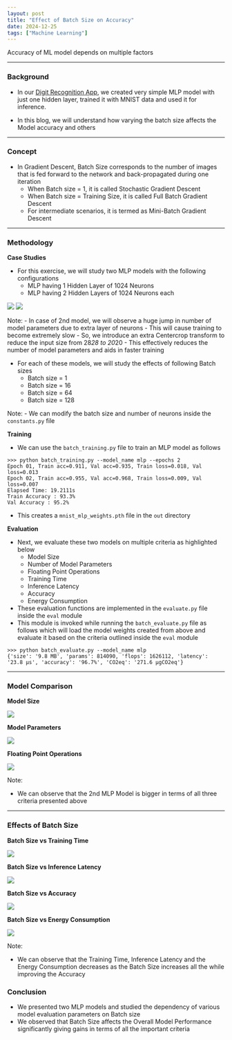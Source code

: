 ```yaml
---
layout: post
title: "Effect of Batch Size on Accuracy"
date: 2024-12-25
tags: ["Machine Learning"]
---
```


Accuracy of ML model depends on multiple factors

---

### Background

- In our [Digit Recognition App](https://gouherdanish.github.io/2024/12/09/digit-recognition.html), we created very simple MLP model with just one hidden layer, trained it with MNIST data and used it for inference.

- In this blog, we will understand how varying the batch size affects the Model accuracy and others

---
### Concept

- In Gradient Descent, Batch Size corresponds to the number of images that is fed forward to the network and back-propagated during one iteration
    - When Batch size = 1, it is called Stochastic Gradient Descent
    - When Batch size = Training Size, it is called Full Batch Gradient Descent
    - For intermediate scenarios, it is termed as Mini-Batch Gradient Descent

---
### Methodology

**Case Studies**

- For this exercise, we will study two MLP models with the following configurations
    - MLP having 1 Hidden Layer of 1024 Neurons
    - MLP having 2 Hidden Layers of 1024 Neurons each

<img src="{{site.url}}/images/mnist/mlp-1024_1.png">

<img src="{{site.url}}/images/mnist/mlp-1024_2.png">

Note:
    - In case of 2nd model, we will observe a huge jump in number of model parameters due to extra layer of neurons
    - This will cause training to become extremely slow 
    - So, we introduce an extra Centercrop transform to reduce the input size from 28*28 to 20*20
    - This effectively reduces the number of model parameters and aids in faster training

- For each of these models, we will study the effects of following Batch sizes
    - Batch size = 1
    - Batch size = 16
    - Batch size = 64
    - Batch size = 128

Note:
    - We can modify the batch size and number of neurons inside the `constants.py` file

**Training**

- We can use the `batch_training.py` file to train an MLP model as follows

```
>>> python batch_training.py --model_name mlp --epochs 2
Epoch 01, Train acc=0.911, Val acc=0.935, Train loss=0.018, Val loss=0.013
Epoch 02, Train acc=0.955, Val acc=0.968, Train loss=0.009, Val loss=0.007
Elapsed Time: 19.2111s
Train Accuracy : 93.3%
Val Accuracy : 95.2%
```

- This creates a `mnist_mlp_weights.pth` file in the `out` directory

**Evaluation**

- Next, we evaluate these two models on multiple criteria as highlighted below
    - Model Size
    - Number of Model Parameters
    - Floating Point Operations
    - Training Time
    - Inference Latency
    - Accuracy
    - Energy Consumption
- These evaluation functions are implemented in the `evaluate.py` file inside the `eval` module
- This module is invoked while running the `batch_evaluate.py` file as follows which will load the model weights created from above and evaluate it based on the criteria outlined inside the `eval` module

```
>>> python batch_evaluate.py --model_name mlp
{'size': '9.8 MB', 'params': 814090, 'flops': 1626112, 'latency': '23.8 μs', 'accuracy': '96.7%', 'CO2eq': '271.6 μgCO2eq'}
```

---
### Model Comparison

**Model Size**

<img src="{{site.url}}/images/mnist/mlp-comp-g1.png">

**Model Parameters**

<img src="{{site.url}}/images/mnist/mlp-comp-g2.png">

**Floating Point Operations**

<img src="{{site.url}}/images/mnist/mlp-comp-g3.png">

Note:
- We can observe that the 2nd MLP Model is bigger in terms of all three criteria presented above

---

### Effects of Batch Size

**Batch Size vs Training Time**

<img src="{{site.url}}/images/mnist/mlp-hp-g1.png">

**Batch Size vs Inference Latency**

<img src="{{site.url}}/images/mnist/mlp-hp-g2.png">

**Batch Size vs Accuracy**

<img src="{{site.url}}/images/mnist/mlp-hp-g3.png">

**Batch Size vs Energy Consumption**

<img src="{{site.url}}/images/mnist/mlp-hp-g4.png">

Note:
- We can observe that the Training Time, Inference Latency and the Energy Consumption decreases as the Batch Size increases all the while improving the Accuracy

### Conclusion

- We presented two MLP models and studied the dependency of various model evaluation parameters on Batch size
- We observed that Batch Size affects the Overall Model Performance significantly giving gains in terms of all the important criteria

